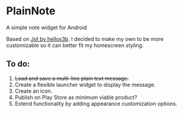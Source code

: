 # PlainNote
A simple note widget for Android

Based on [Jot by hellos3b](https://play.google.com/store/apps/details?id=com.simplidget.jot). I decided to make my own to be more customizable so it can better fit my homescreen styling.

## To do:
1. ~~Load and save a multi-line plain text message.~~
2. Create a flexible launcher widget to display the message.
3. Create an icon.
4. Publish on Play Store as minimum viable product?
5. Extend functionality by adding appearance customization options.
